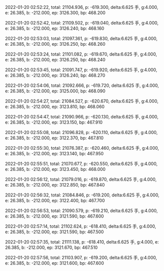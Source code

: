 2022-01-20 02:52:22, total: 21104.936, p: -619.300, delta:6.625 手, g:4.000, e: 26.385, b: -212.000, ep: 3126.300, bp: 468.200

2022-01-20 02:52:42, total: 21109.502, p: -619.040, delta:6.625 手, g:4.000, e: 26.385, b: -212.000, ep: 3126.240, bp: 468.160

2022-01-20 02:53:03, total: 21097.361, p: -619.830, delta:6.625 手, g:4.000, e: 26.385, b: -212.000, ep: 3126.250, bp: 468.260

2022-01-20 02:53:24, total: 21101.082, p: -619.670, delta:6.625 手, g:4.000, e: 26.385, b: -212.000, ep: 3126.250, bp: 468.240

2022-01-20 02:53:45, total: 21091.747, p: -619.920, delta:6.625 手, g:4.000, e: 26.385, b: -212.000, ep: 3126.240, bp: 468.270

2022-01-20 02:54:06, total: 21092.666, p: -619.720, delta:6.625 手, g:4.000, e: 26.385, b: -212.000, ep: 3125.000, bp: 468.090

2022-01-20 02:54:27, total: 21084.527, p: -620.670, delta:6.625 手, g:4.000, e: 26.385, b: -212.000, ep: 3123.810, bp: 468.060

2022-01-20 02:54:47, total: 21090.966, p: -620.130, delta:6.625 手, g:4.000, e: 26.385, b: -212.000, ep: 3123.150, bp: 467.910

2022-01-20 02:55:08, total: 21096.828, p: -620.110, delta:6.625 手, g:4.000, e: 26.385, b: -212.000, ep: 3122.370, bp: 467.810

2022-01-20 02:55:30, total: 21076.387, p: -620.460, delta:6.625 手, g:4.000, e: 26.385, b: -212.000, ep: 3123.140, bp: 467.950

2022-01-20 02:55:51, total: 21070.677, p: -620.550, delta:6.625 手, g:4.000, e: 26.385, b: -212.000, ep: 3123.450, bp: 468.000

2022-01-20 02:56:12, total: 21079.016, p: -619.870, delta:6.625 手, g:4.000, e: 26.385, b: -212.000, ep: 3122.850, bp: 467.840

2022-01-20 02:56:32, total: 21084.846, p: -619.200, delta:6.625 手, g:4.000, e: 26.385, b: -212.000, ep: 3122.400, bp: 467.700

2022-01-20 02:56:53, total: 21090.579, p: -619.210, delta:6.625 手, g:4.000, e: 26.385, b: -212.000, ep: 3121.590, bp: 467.600

2022-01-20 02:57:14, total: 21102.624, p: -618.410, delta:6.625 手, g:4.000, e: 26.385, b: -212.000, ep: 3121.590, bp: 467.500

2022-01-20 02:57:35, total: 21111.138, p: -618.410, delta:6.625 手, g:4.000, e: 26.385, b: -212.000, ep: 3121.670, bp: 467.510

2022-01-20 02:57:56, total: 21103.907, p: -619.200, delta:6.625 手, g:4.000, e: 26.385, b: -212.000, ep: 3121.600, bp: 467.600
